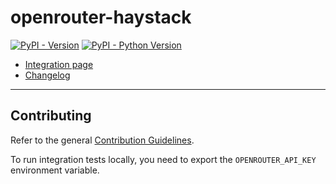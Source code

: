 # openrouter-haystack

[![PyPI - Version](https://img.shields.io/pypi/v/openrouter-haystack.svg)](https://pypi.org/project/openrouter-haystack)
[![PyPI - Python Version](https://img.shields.io/pypi/pyversions/openrouter-haystack.svg)](https://pypi.org/project/openrouterhaystack)

- [Integration page](https://haystack.deepset.ai/integrations/openrouter)
- [Changelog](https://github.com/deepset-ai/haystack-core-integrations/blob/main/integrations/openrouter/CHANGELOG.md)

---

## Contributing

Refer to the general [Contribution Guidelines](https://github.com/deepset-ai/haystack-core-integrations/blob/main/CONTRIBUTING.md).

To run integration tests locally, you need to export the `OPENROUTER_API_KEY` environment variable.

